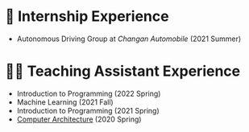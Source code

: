 # 💼 Internship Experience

- Autonomous Driving Group at *Changan Automobile* (2021 Summer)

# 👨‍🏫 Teaching Assistant Experience

- Introduction to Programming (2022 Spring) 
- Machine Learning (2021 Fall)
- Introduction to Programming (2021 Spring)
- [Computer Architecture](https://robotics.shanghaitech.edu.cn/courses/ca/20s/) (2020 Spring)